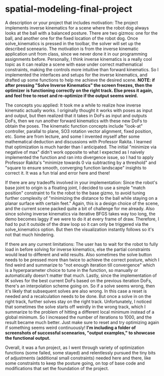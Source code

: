 # spatial-modeling-final-project

A description or your project that includes motivation:
The project implements inverse kinematics for a scene where the robot dog always looks
at the ball with a balanced posture. There are two gizmos: one for the ball, and another
one for the fixed location of the robot dog. Once solve_kinematics is pressed in the toolbar,
the solver will set up the described sceneario. The motivation is from the inverse kinematic
application unit from class, since we never done it in our programming assignments before. 
Personally, I think inverse kinematics is a really cool topic as it can realize a scene
with ease under correct mathematical constraints, making the controls more intuitive than
forward kinematics. So I implemented the interfaces and setups for the inverse kinematics,
and drafted up some functions to help me achieve the desired scene.
**NOTE: if after pressing "Solve Inverse Kinematics" the screen freezes, then the optimizer**
**is functioning correctly on the right track. Else press it again, and feel free to reset**
**and re-optimize if the output seems weird.**

The concepts you applied:
It took me a while to realize how inverse kinematic actually works. I originally thought it
works with poses as input and output, but then realized that it takes in DoFs as input
and outputs DoFs, then we run another forward kinematics with these new DoFs to obtain the
poses. The kinematic function concepts include "look-at" controller, parallal to plane, SO3
rotation vector alignment, fixed position, etc. Some are from lecture, and some I invented
myself after some mathematical deduction and discussions with Professor Rakita. I learned that
optimization is much harder than I anticipated. The initial "minimize via negative of max" 
didn't work opposite to what I expected as I naively implemented the function and ran into divergence issue,
so I had to apply Professor Rakita's "minimize towards 0 via subtracting by a threshold" and
"square to ensure smooth, converging function landscape" insights to correct it. It was
a fun trial and error here and there!

If there are any tradeoffs involved in your implementation:
Since the robot's base joint to origin is a floating joint, I decided to use a simple
"match position" constraint to fix the robot to the base gizmo, to avoid tuning further complexity
of "minimizing the distance to the ball while staying on a planar surface with certain feet." Again,
this is a design choice of the scene, and the current scene packed quite a bit of challenge for me
already. Also since solving inverse kinematics via iterative BFGS takes way too long, the demo
becomes laggy if we were to do it at every frame of draw. Therefore, I had to put it outside of the
draw loop so it can only be triggered via the solve_kinematics option. But then the visualization
instantly follows so it's not that much hindering.

If there are any current limitations:
The user has to wait for the robot to fully load in before solving for inverse kinematics, else 
the partial constraints would lead to different and wild results. Also sometimes the solve button
needs to be pressed more than twice to achieve the correct posture, which I find weird and summarize
to "not enough iteration till convergence" which is a hyperparameter choice to tune in the function,
so manually or automatically doesn't matter that much. Lastly, since the implementation of IK
solves for the best current DoFs based on the previous iteration DoFs, there's an interpolation scheme
going on. So if a solve seems wrong, then it's likely that subsequent solves are also wrong. In this
case a reset is needed and a recalculation needs to be done. But once a solve in on the right track,
further solves stay on the right track. Unfortunately, I noticed that sometimes the solve starts off
weirdly in the wrong track, which I summarize to the problem of hitting a different local minimum instead
of a global minimum. So I increased the number of iterations to 1000, and the result became much better.
Just make sure to reset and try optimizing again if something seems weird continuously!
**I'm including a folder of screenshots of successful scenearios, "output examples," to showcase the functional output.**

Overall, it was a fun project, as I went through variety of optimization functions (some failed, some stayed) 
and relentlessly pursued the tiny bits of adjustments (additional small constraints) needed here and there, 
like some constraints to keep the posture going, on top of base code and modifications that set the
foundation of the project.